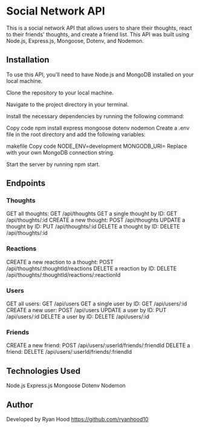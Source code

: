 
# Social Network API
This is a social network API that allows users to share their thoughts, react to their friends' thoughts, and create a friend list. This API was built using Node.js, Express.js, Mongoose, Dotenv, and Nodemon.

## Installation
To use this API, you'll need to have Node.js and MongoDB installed on your local machine.

Clone the repository to your local machine.

Navigate to the project directory in your terminal.

Install the necessary dependencies by running the following command:

Copy code
npm install express mongoose dotenv nodemon
Create a .env file in the root directory and add the following variables:

makefile
Copy code
NODE_ENV=development
MONGODB_URI=<your MongoDB connection string>
Replace <your MongoDB connection string> with your own MongoDB connection string.

Start the server by running npm start.

## Endpoints
### Thoughts
GET all thoughts: GET /api/thoughts
GET a single thought by ID: GET /api/thoughts/:id
CREATE a new thought: POST /api/thoughts
UPDATE a thought by ID: PUT /api/thoughts/:id
DELETE a thought by ID: DELETE /api/thoughts/:id
### Reactions
CREATE a new reaction to a thought: POST /api/thoughts/:thoughtId/reactions
DELETE a reaction by ID: DELETE /api/thoughts/:thoughtId/reactions/:reactionId
### Users
GET all users: GET /api/users
GET a single user by ID: GET /api/users/:id
CREATE a new user: POST /api/users
UPDATE a user by ID: PUT /api/users/:id
DELETE a user by ID: DELETE /api/users/:id
### Friends
CREATE a new friend: POST /api/users/:userId/friends/:friendId
DELETE a friend: DELETE /api/users/:userId/friends/:friendId
## Technologies Used
Node.js
Express.js
Mongoose
Dotenv
Nodemon
## Author
Developed by Ryan Hood
  https://github.com/ryanhood10
  
